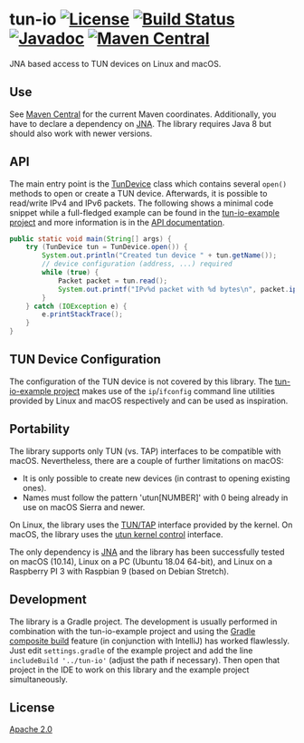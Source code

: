 # tun-io  [![License](https://img.shields.io/github/license/isotes/tun-io)](LICENSE)  [![Build Status](https://travis-ci.com/isotes/tun-io.svg?branch=master)](https://travis-ci.com/isotes/tun-io)  [![Javadoc](https://img.shields.io/badge/docs-javadoc-blue)](https://isotes.github.io/javadoc/tun-io-1.0.0/)  [![Maven Central](https://img.shields.io/maven-metadata/v?metadataUrl=https%3A%2F%2Frepo1.maven.org%2Fmaven2%2Fio%2Fgithub%2Fisotes%2Ftun-io%2Fmaven-metadata.xml)](https://search.maven.org/search?q=g:io.github.isotes%20a:tun-io)
JNA based access to TUN devices on Linux and macOS.

## Use
See [Maven Central](https://search.maven.org/search?q=g:io.github.isotes%20a:tun-io) for the current Maven coordinates. Additionally, you have to declare a dependency on [JNA](https://search.maven.org/search?q=g:net.java.dev.jna%20a:jna). The library requires Java 8 but should also work with newer versions.

## API
The main entry point is the [TunDevice](src/main/java/io/github/isotes/net/tun/io/TunDevice.java) class which contains several `open()` methods to open or create a TUN device. Afterwards, it is possible to read/write IPv4 and IPv6 packets. The following shows a minimal code snippet while a full-fledged example can be found in the [tun-io-example project](https://github.com/isotes/tun-io-example) and more information is in the [API documentation](https://isotes.github.io/javadoc/tun-io-1.0.0/).


```Java
public static void main(String[] args) {
    try (TunDevice tun = TunDevice.open()) {
        System.out.println("Created tun device " + tun.getName());
        // device configuration (address, ...) required
        while (true) {
            Packet packet = tun.read();
            System.out.printf("IPv%d packet with %d bytes\n", packet.ipVersion(), packet.size());
        }
    } catch (IOException e) {
        e.printStackTrace();
    }
}
```


## TUN Device Configuration
The configuration of the TUN device is not covered by this library. The [tun-io-example project](https://github.com/isotes/tun-io-example) makes use of the `ip`/`ifconfig` command line utilities provided by Linux and macOS respectively and can be used as inspiration.


## Portability
The library supports only TUN (vs. TAP) interfaces to be compatible with macOS. Nevertheless, there are a couple of further limitations on macOS:
 - It is only possible to create new devices (in contrast to opening existing ones).
 - Names must follow the pattern 'utun[NUMBER]' with 0 being already in use on macOS Sierra and newer.

On Linux, the library uses the [TUN/TAP](https://www.kernel.org/doc/Documentation/networking/tuntap.txt) interface provided by the kernel. On macOS, the library uses the [utun kernel control](https://github.com/apple/darwin-xnu/blob/master/bsd/net/if_utun.h) interface.

The only dependency is [JNA](https://github.com/java-native-access/jna) and the library has been successfully tested on macOS (10.14), Linux on a PC (Ubuntu 18.04 64-bit), and Linux on a Raspberry PI 3 with Raspbian 9 (based on Debian Stretch).


## Development
The library is a Gradle project. The development is usually performed in combination with the tun-io-example project and using the [Gradle composite build](https://docs.gradle.org/current/userguide/composite_builds.html) feature (in conjunction with IntelliJ) has worked flawlessly. Just edit `settings.gradle` of the example project and add the line `includeBuild '../tun-io'` (adjust the path if necessary). Then open that project in the IDE to work on this library and the example project simultaneously.


## License
[Apache 2.0](LICENSE)
